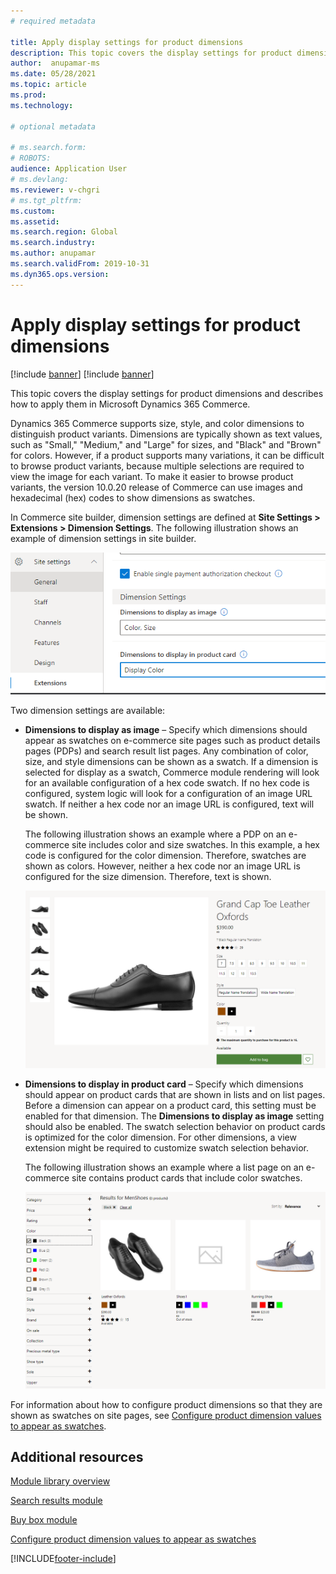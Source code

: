 ```yaml
---
# required metadata

title: Apply display settings for product dimensions
description: This topic covers the display settings for product dimensions and describes how to apply them in Microsoft Dynamics 365 Commerce.
author:  anupamar-ms
ms.date: 05/28/2021
ms.topic: article
ms.prod: 
ms.technology: 

# optional metadata

# ms.search.form: 
# ROBOTS: 
audience: Application User
# ms.devlang: 
ms.reviewer: v-chgri
# ms.tgt_pltfrm: 
ms.custom: 
ms.assetid: 
ms.search.region: Global
ms.search.industry: 
ms.author: anupamar
ms.search.validFrom: 2019-10-31
ms.dyn365.ops.version: 
---
```


# Apply display settings for product dimensions

[!include [banner](includes/banner.md)]
[!include [banner](includes/preview-banner.md)]

This topic covers the display settings for product dimensions and describes how to apply them in Microsoft Dynamics 365 Commerce.

Dynamics 365 Commerce supports size, style, and color dimensions to distinguish product variants. Dimensions are typically shown as text values, such as "Small," "Medium," and "Large" for sizes, and "Black" and "Brown" for colors. However, if a product supports many variations, it can be difficult to browse product variants, because multiple selections are required to view the image for each variant. To make it easier to browse product variants, the version 10.0.20 release of Commerce can use images and hexadecimal (hex) codes to show dimensions as swatches.

In Commerce site builder, dimension settings are defined at **Site Settings \> Extensions \> Dimension Settings**. The following illustration shows an example of dimension settings in site builder.

![Example of site settings in Commerce site builder.](./dev-itpro/media/swatch_site_settings.PNG)

Two dimension settings are available:

- **Dimensions to display as image** – Specify which dimensions should appear as swatches on e-commerce site pages such as product details pages (PDPs) and search result list pages. Any combination of color, size, and style dimensions can be shown as a swatch. If a dimension is selected for display as a swatch, Commerce module rendering will look for an available configuration of a hex code swatch. If no hex code is configured, system logic will look for a configuration of an image URL swatch. If neither a hex code nor an image URL is configured, text will be shown.

    The following illustration shows an example where a PDP on an e-commerce site includes color and size swatches. In this example, a hex code is configured for the color dimension. Therefore, swatches are shown as colors. However, neither a hex code nor an image URL is configured for the size dimension. Therefore, text is shown.

    ![Example of the color dimension shown as swatches on an e-commerce product details page.](./dev-itpro/media/swatch_pdp.png)

- **Dimensions to display in product card** – Specify which dimensions should appear on product cards that are shown in lists and on list pages. Before a dimension can appear on a product card, this setting must be enabled for that dimension. The **Dimensions to display as image** setting should also be enabled. The swatch selection behavior on product cards is optimized for the color dimension. For other dimensions, a view extension might be required to customize swatch selection behavior.

    The following illustration shows an example where a list page on an e-commerce site contains product cards that include color swatches.

    ![Example of the color dimension shown as swatches on an e-commerce list page.](./dev-itpro/media/swatch_searchresults.PNG)

For information about how to configure product dimensions so that they are shown as swatches on site pages, see [Configure product dimension values to appear as swatches](./dev-itpro/dimensions-swatch.md).

## Additional resources

[Module library overview](starter-kit-overview.md)

[Search results module](search-result-module.md)

[Buy box module](add-buy-box.md)

[Configure product dimension values to appear as swatches](./dev-itpro/dimensions-swatch.md)

[!INCLUDE[footer-include](../includes/footer-banner.md)]
